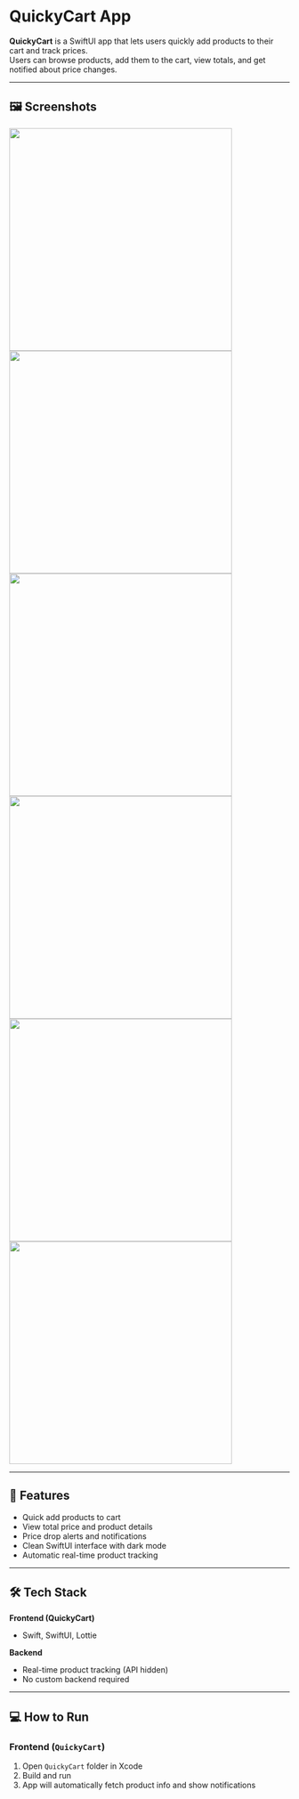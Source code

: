 # QuickyCart App

**QuickyCart** is a SwiftUI app that lets users quickly add products to their cart and track prices.  
Users can browse products, add them to the cart, view totals, and get notified about price changes.

---

## 🖼️ Screenshots

<img src="screenshots/IMG_5336.PNG" width="400"/>
<img src="screenshots/IMG_5337.PNG" width="400"/>
<img src="screenshots/IMG_5338.PNG" width="400"/>
<img src="screenshots/IMG_5340.PNG" width="400"/>
<img src="screenshots/IMG_5341.PNG" width="400"/>
<img src="screenshots/IMG_5342.PNG" width="400"/>

---

## 🚀 Features

- Quick add products to cart  
- View total price and product details  
- Price drop alerts and notifications  
- Clean SwiftUI interface with dark mode  
- Automatic real-time product tracking  

---

## 🛠️ Tech Stack

**Frontend (QuickyCart)**  
- Swift, SwiftUI, Lottie  

**Backend**  
- Real-time product tracking (API hidden)  
- No custom backend required  

---

## 💻 How to Run

### Frontend (`QuickyCart`)
1. Open `QuickyCart` folder in Xcode  
2. Build and run  
3. App will automatically fetch product info and show notifications
